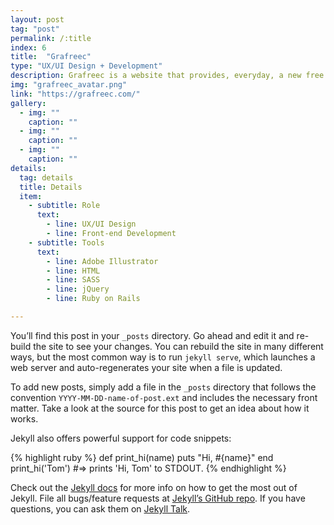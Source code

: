 ```yaml
---
layout: post
tag: "post"
permalink: /:title
index: 6
title:  "Grafreec"
type: "UX/UI Design + Development"
description: Grafreec is a website that provides, everyday, a new free graphic material that can be used in any context, both personal and commercial. The main concept for this project was the exploration of the four different areas each one associated with a different color. When one area is chosen the main theme color of the website switches to the area color. The different areas can also connect between each other, which is represented by a gradient with the main colors of each classification.
img: "grafreec_avatar.png"
link: "https://grafreec.com/"
gallery:
  - img: ""
    caption: ""
  - img: ""
    caption: ""
  - img: ""
    caption: ""
details:
  tag: details
  title: Details
  item:
    - subtitle: Role
      text:
        - line: UX/UI Design
        - line: Front-end Development
    - subtitle: Tools
      text:
        - line: Adobe Illustrator
        - line: HTML
        - line: SASS
        - line: jQuery
        - line: Ruby on Rails

---
```

You’ll find this post in your `_posts` directory. Go ahead and edit it and re-build the site to see your changes. You can rebuild the site in many different ways, but the most common way is to run `jekyll serve`, which launches a web server and auto-regenerates your site when a file is updated.

To add new posts, simply add a file in the `_posts` directory that follows the convention `YYYY-MM-DD-name-of-post.ext` and includes the necessary front matter. Take a look at the source for this post to get an idea about how it works.

Jekyll also offers powerful support for code snippets:

{% highlight ruby %}
def print_hi(name)
  puts "Hi, #{name}"
end
print_hi('Tom')
#=> prints 'Hi, Tom' to STDOUT.
{% endhighlight %}

Check out the [Jekyll docs][jekyll-docs] for more info on how to get the most out of Jekyll. File all bugs/feature requests at [Jekyll’s GitHub repo][jekyll-gh]. If you have questions, you can ask them on [Jekyll Talk][jekyll-talk].

[jekyll-docs]: https://jekyllrb.com/docs/home
[jekyll-gh]:   https://github.com/jekyll/jekyll
[jekyll-talk]: https://talk.jekyllrb.com/
